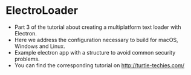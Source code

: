 # ElectroLoader

- Part 3 of the tutorial about creating a multiplatform text loader with Electron.
- Here we address the configuration necessary to build for macOS, Windows and Linux.
- Example electron app with a structure to avoid common security problems. 
- You can find the corresponding tutorial on http://turtle-techies.com/
